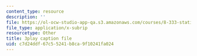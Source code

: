 ```yaml
---
content_type: resource
description: ''
file: https://ol-ocw-studio-app-qa.s3.amazonaws.com/courses/8-333-statistical-mechanics-i-statistical-mechanics-of-particles-fall-2013/c7d24ddf67c55241b8ca9f10241fa024_l2Q31eoy_rY.vtt
file_type: application/x-subrip
resourcetype: Other
title: 3play caption file
uid: c7d24ddf-67c5-5241-b8ca-9f10241fa024
---
```

